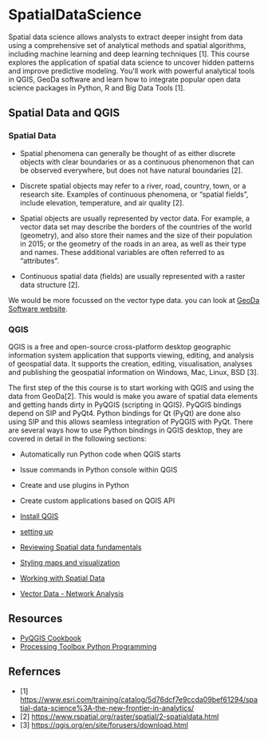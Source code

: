 # SpatialDataScience

Spatial data science allows analysts to extract deeper insight from data using a comprehensive set of analytical methods and spatial algorithms, including machine learning and deep learning techniques [1]. This course explores the application of spatial data science to uncover hidden patterns and improve predictive modeling. You'll work with powerful analytical tools in QGIS, GeoDa software and learn how to integrate popular open data science packages in Python, R and Big Data Tools [1].

## Spatial Data and QGIS 
### Spatial Data
- Spatial phenomena can generally be thought of as either discrete objects with clear boundaries or as a continuous phenomenon that can be observed everywhere, but does not have natural boundaries [2]. 

- Discrete spatial objects may refer to a river, road, country, town, or a research site. Examples of continuous phenomena, or “spatial fields”, include elevation, temperature, and air quality [2].

- Spatial objects are usually represented by vector data.  For example, a vector data set may describe the borders of the countries of the world (geometry), and also store their names and the size of their population in 2015; or the geometry of the roads in an area, as well as their type and names. These additional variables are often referred to as “attributes”. 
- Continuous spatial data (fields) are usually represented with a raster data structure [2]. 

We would be more focussed on the vector type data. you can look at [GeoDa Software website](https://geodacenter.github.io/data-and-lab//).

### QGIS 

QGIS is a free and open-source cross-platform desktop geographic information system application that supports viewing, editing, and analysis of geospatial data. It supports the creation, editing, visualisation, analyses and publishing the  geospatial information on Windows, Mac, Linux, BSD [3]. 

The first step of the this course is to start working with QGIS and using the data from GeoDa[2]. This would is make you aware of spatial data elements and getting hands dirty in PyQGIS (scripting in QGIS). PyQGIS bindings depend on SIP and PyQt4. Python bindings for Qt (PyQt) are done also using SIP and this allows seamless integration of PyQGIS with PyQt. There are several ways how to use Python bindings in QGIS desktop, they are covered in detail in the following sections:

- Automatically run Python code when QGIS starts
- Issue commands in Python console within QGIS
- Create and use plugins in Python
- Create custom applications based on QGIS API


- [Install QGIS](https://www.youtube.com/watch?v=lg9ceXoCUFE)
- [setting up](https://www.youtube.com/watch?v=vaH2JJ7TkIM)
- [Reviewing Spatial data fundamentals](http://spatialquerylab.com/FOSS4GAcademy/Lectures/GST102/L1/Reviewing%20the%20Basics%20of%20Geospatial%20Data%20output/story_html5.html)
- [Styling maps and visualization](https://www.youtube.com/watch?v=vPWmoxuAmJU)
- [Working with Spatial Data](https://www.youtube.com/watch?v=7qjoTaaCwfA)
- [Vector Data - Network Analysis](http://spatialquerylab.com/FOSS4GAcademy/Lectures/GST102/L6/Vector%20Data%20Analysis%20Network%20Analysis%20output/story_html5.html)

## Resources
- [PyQGIS Cookbook](https://docs.qgis.org/2.18/en/docs/pyqgis_developer_cookbook/intro.html)
- [Processing Toolbox Python Programming](https://howtoinqgis.wordpress.com/2017/04/12/basic-rules-for-writing-python-scripts-for-processing-toolbox-in-qgis/)
  


## Refernces
- [1] https://www.esri.com/training/catalog/5d76dcf7e9ccda09bef61294/spatial-data-science%3A-the-new-frontier-in-analytics/
- [2] https://www.rspatial.org/raster/spatial/2-spatialdata.html
- [3] https://qgis.org/en/site/forusers/download.html
